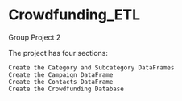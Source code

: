 # Crowdfunding_ETL
Group Project 2

The project has four sections:

    Create the Category and Subcategory DataFrames
    Create the Campaign DataFrame
    Create the Contacts DataFrame
    Create the Crowdfunding Database
